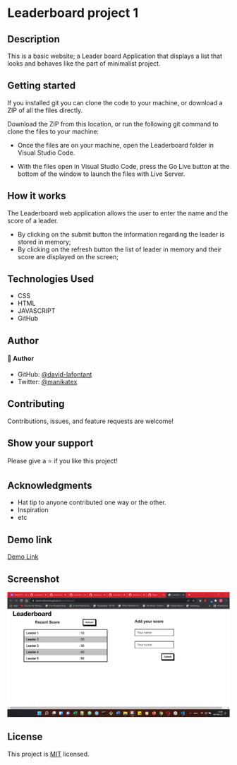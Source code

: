 # Leaderboard project 1

## Description
This is a basic website; a Leader board Application that displays a list that looks and behaves like the part of minimalist project. 


## Getting started
If you installed git you can clone the code to your machine, or download a ZIP of all the files directly.

Download the ZIP from this location, or run the following git command to clone the files to your machine:

* Once the files are on your machine, open the Leaderboard folder in Visual Studio Code.

* With the files open in Visual Studio Code, press the Go Live button at the bottom of the window to launch the files with Live Server.

## How it works

The Leaderboard web application allows the user to enter the name and the score of a leader.
* By clicking on the submit button the information regarding the leader is stored in memory;
* By clicking on the refresh button the list of leader in memory and their score are displayed on the screen;

## Technologies Used
* CSS
* HTML
* JAVASCRIPT
* GitHub

## Author

#### 👤 Author
- GitHub: [@david-lafontant](https://github.com/david-lafontant)
- Twitter: [@manikatex](https://twitter.com/manikatex)

## Contributing 
Contributions, issues, and feature requests are welcome!

## Show your support
Please give a ⭐️ if you like this project! 

## Acknowledgments
- Hat tip to anyone contributed one way or the other.
- Inspiration
- etc


## Demo link

[Demo Link](https://david-lafontant.github.io/Leaderboard/)

## Screenshot

![Screenshot](screenshot.png)


## License
This project is [MIT](https://github.com/microverseinc/readme-template/blob/master/MIT.md) licensed.